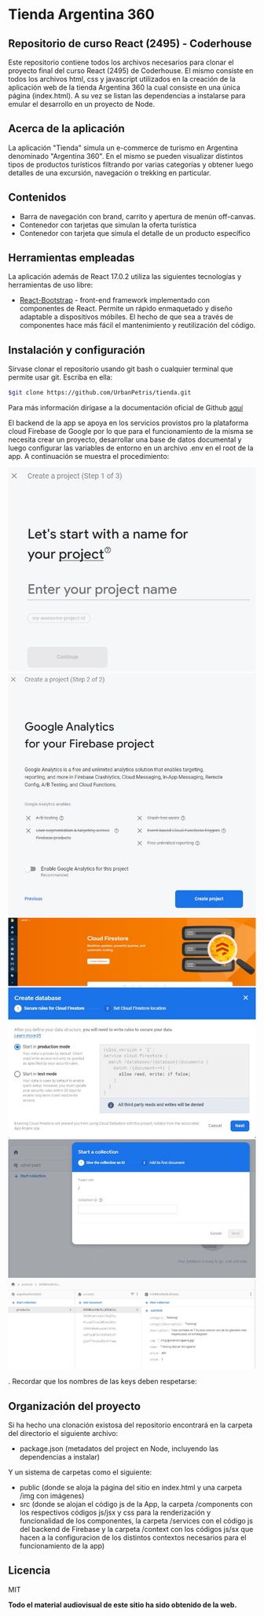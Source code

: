 # Tienda Argentina 360

## Repositorio de curso React (2495) - Coderhouse

Este repositorio contiene todos los archivos necesarios para clonar el proyecto final del curso React (2495) de Coderhouse. El mismo consiste en todos los archivos html, css y javascript utilizados en la creación de la aplicación web de la tienda Argentina 360 la cual consiste en una única página (index.html). A su vez se listan las dependencias a instalarse para emular el desarrollo en un proyecto de Node.

## Acerca de la aplicación

La aplicación "Tienda" simula un e-commerce de turismo en Argentina denominado "Argentina 360". En el mismo se pueden visualizar distintos tipos de productos turísticos filtrando por varias categorías y obtener luego detalles de una excursión, navegación o trekking en particular.

## Contenidos

- Barra de navegación con brand, carrito y apertura de menún off-canvas.
- Contenedor con tarjetas que simulan la oferta turística
- Contenedor con tarjeta que simula el detalle de un producto específico

## Herramientas empleadas

La aplicación además de React 17.0.2 utiliza las siguientes tecnologías y herramientas de uso libre:

- [React-Bootstrap] - front-end framework implementado con componentes de React. Permite un rápido enmaquetado y diseño adaptable a dispositivos móbiles. El hecho de que sea a través de componentes hace más fácil el mantenimiento y reutilización del código.

## Instalación y configuración

Sírvase clonar el repositorio usando git bash o cualquier terminal que permite usar git. Escriba en ella:

```sh
$git clone https://github.com/UrbanPetris/tienda.git
```

Para más información dirígase a la documentación oficial de Github [aquí](https://docs.github.com/es/repositories/creating-and-managing-repositories/cloning-a-repository)

El backend de la app se apoya en los servicios provistos pro la plataforma cloud Firebase de Google por lo que para el funcionamiento de la misma se necesita crear un proyecto, desarrollar una base de datos documental y luego configurar las variables de entorno en un archivo .env en el root de la app. A continuación se muestra el procedimiento:

![crearproyecto](https://github.com/UrbanPetris/tienda/blob/master/public/img/createproject.JPG?raw=true)
![crearproyecto2](https://github.com/UrbanPetris/tienda/blob/master/public/img/createproject2.JPG?raw=true)
![createdatabase](https://github.com/UrbanPetris/tienda/blob/master/public/img/createdatabase.JPG?raw=true)
![createdatabase2](https://github.com/UrbanPetris/tienda/blob/master/public/img/createdatabase2.JPG?raw=true)
![startcollection](https://github.com/UrbanPetris/tienda/blob/master/public/img/startcollection.JPG?raw=true)
![startcollection2](https://github.com/UrbanPetris/tienda/blob/master/public/img/startcollection2.JPG?raw=true)

. Recordar que los nombres de las keys deben respetarse:

## Organización del proyecto

Si ha hecho una clonación existosa del repositorio encontrará en la carpeta del directorio el siguiente archivo:

- package.json (metadatos del project en Node, incluyendo las dependencias a instalar)

Y un sistema de carpetas como el siguiente:

- public (donde se aloja la página del sitio en index.html y una carpeta /img con imágenes)
- src (donde se alojan el código js de la App, la carpeta /components con los respectivos códigos js/jsx y css para la renderización y funcionalidad de los componentes, la carpeta /services con el código js del backend de Firebase y la carpeta /context con los códigos js/sx que hacen a la configuracion de los distintos contextos necesarios para el funcionamiento de la app)

## Licencia

MIT

**Todo el material audiovisual de este sitio ha sido obtenido de la web.**

[react-bootstrap]: https://react-bootstrap.github.io/
